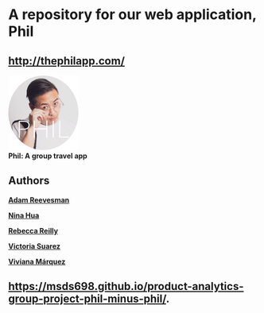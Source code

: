 # A repository for our web application, Phil

## http://thephilapp.com/

<div align="left">
   <img src="code/app/static/img/PHIL.png" height=150>
   <br>
     <b>Phil: A group travel app
     <b>
   </br>
</div>

## Authors

[Adam Reevesman](https://github.com/adamreevesman)

[Nina Hua](https://github.com/nina-hua)

[Rebecca Reilly](https://github.com/r-reilly)

[Victoria Suarez](https://github.com/vasuarez)

[Viviana Márquez](https://github.com/vivianamarquez)

## https://msds698.github.io/product-analytics-group-project-phil-minus-phil/.
